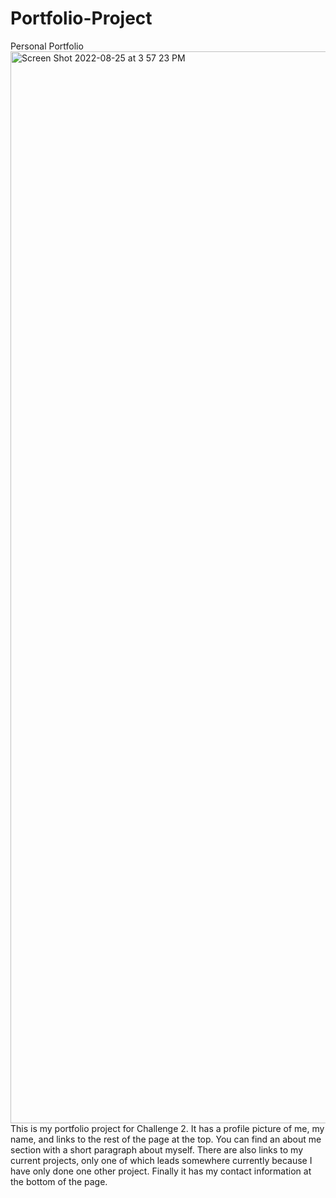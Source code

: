 # Portfolio-Project
Personal Portfolio
<img width="1715" alt="Screen Shot 2022-08-25 at 3 57 23 PM" src="https://user-images.githubusercontent.com/109611768/186767647-7f15887d-2da8-4665-a5df-a5f770aa5031.png">
This is my portfolio project for Challenge 2. It has a profile picture of me, my name, and links to the rest of the page at the top. You can find an about me section with a short paragraph about myself. There are also links to my current projects, only one of which leads somewhere currently because I have only done one other project. Finally it has my contact information at the bottom of the page. 
